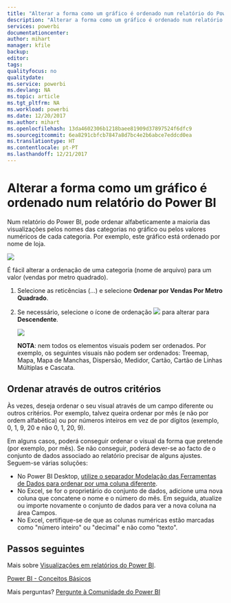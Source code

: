 ```yaml
---
title: "Alterar a forma como um gráfico é ordenado num relatório do Power BI"
description: "Alterar a forma como um gráfico é ordenado num relatório do Power BI"
services: powerbi
documentationcenter: 
author: mihart
manager: kfile
backup: 
editor: 
tags: 
qualityfocus: no
qualitydate: 
ms.service: powerbi
ms.devlang: NA
ms.topic: article
ms.tgt_pltfrm: NA
ms.workload: powerbi
ms.date: 12/20/2017
ms.author: mihart
ms.openlocfilehash: 13da4602306b1218baee81909d37897524f6dfc9
ms.sourcegitcommit: 6ea8291cbfcb7847a8d7bc4e2b6abce7eddcd0ea
ms.translationtype: HT
ms.contentlocale: pt-PT
ms.lasthandoff: 12/21/2017
---
```

# <a name="change-how-a-chart-is-sorted-in-a-power-bi-report"></a>Alterar a forma como um gráfico é ordenado num relatório do Power BI
Num relatório do Power BI, pode ordenar alfabeticamente a maioria das visualizações pelos nomes das categorias no gráfico ou pelos valores numéricos de cada categoria. Por exemplo, este gráfico está ordenado por nome de loja.

![](media/power-bi-report-change-sort/pbi_chartsortcategory.png)

É fácil alterar a ordenação de uma categoria (nome de arquivo) para um valor (vendas por metro quadrado).

1. Selecione as reticências (...) e selecione **Ordenar por Vendas Por Metro Quadrado**.
2. Se necessário, selecione o ícone de ordenação ![](media/power-bi-report-change-sort/sorticon.png) para alterar para **Descendente**.
   
   ![](media/power-bi-report-change-sort/sortby.gif)
   
   **NOTA**: nem todos os elementos visuais podem ser ordenados.  Por exemplo, os seguintes visuais não podem ser ordenados: Treemap, Mapa, Mapa de Manchas, Dispersão, Medidor, Cartão, Cartão de Linhas Múltiplas e Cascata.

## <a name="sorting-using-other-criteria"></a>Ordenar através de outros critérios
Às vezes, deseja ordenar o seu visual através de um campo diferente ou outros critérios.  Por exemplo, talvez queira ordenar por mês (e não por ordem alfabética) ou por números inteiros em vez de por dígitos (exemplo, 0, 1, 9, 20 e não 0, 1, 20, 9).  

Em alguns casos, poderá conseguir ordenar o visual da forma que pretende (por exemplo, por mês).  Se não conseguir, poderá dever-se ao facto de o conjunto de dados associado ao relatório precisar de alguns ajustes. Seguem-se várias soluções:

* No Power BI Desktop, [utilize o separador Modelação das Ferramentas de Dados para ordenar por uma coluna diferente](desktop-sort-by-column.md).
* No Excel, se for o proprietário do conjunto de dados, adicione uma nova coluna que concatene o nome e o número do mês. Em seguida, atualize ou importe novamente o conjunto de dados para ver a nova coluna na área Campos.
* No Excel, certifique-se de que as colunas numéricas estão marcadas como "número inteiro" ou "decimal" e não como "texto".

## <a name="next-steps"></a>Passos seguintes
Mais sobre [Visualizações em relatórios do Power BI](power-bi-report-visualizations.md).

[Power BI - Conceitos Básicos](service-basic-concepts.md)

Mais perguntas? [Pergunte à Comunidade do Power BI](http://community.powerbi.com/)

